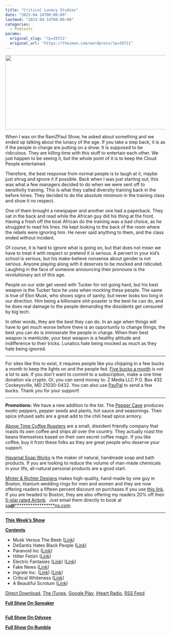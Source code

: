 ```yaml
---
title: "Critical Lunacy Studies"
date: "2023-04-14T00:00:00"
lastmod: "2023-04-14T00:00:00"
categories:
  - Podcasts
params:
  original_slug: "?p=29721"
  original_url: "https://thezman.com/wordpress/?p=29721"
---
```


[<img
src="http://thezman.com/wordpress/wp-content/uploads/2018/01/Power-Hour.png"
decoding="async" width="600" height="233" />](http://thezman.com/wordpress/wp-content/uploads/2018/01/Power-Hour.png)

When I was on the RamZPaul Show, he asked about something and we ended
up talking about the lunacy of the age. If you take a step back, it is
as if the people in charge are putting on a show. It is supposed to be
ridiculous. They are killing time with this stuff to entertain each
other. We just happen to be seeing it, but the whole point of it is to
keep the Cloud People entertained.

Therefore, the best response from normal people is to laugh at it, maybe
just shrug and ignore it if possible. Back when I was just starting out,
this was what a few managers decided to do when we were sent off to
sensitivity training. This is what they called diversity training back
in the before times. They decided to do the absolute minimum in the
training class and show it no respect.

One of them brought a newspaper and another one had a paperback. They
sat in the back and read while the African guy did his thing at the
front. Having a fresh off the boat African do the training was a bad
choice, as he struggled to read his lines. He kept looking to the back
of the room where the rebels were ignoring him. He never said anything
to them, and the class ended without incident.

Of course, it is hard to ignore what is going on, but that does not mean
we have to treat it with respect or pretend it is serious. A pervert in
your kid’s school is serious, but his make-believe nonsense about gender
is not serious. Anyone playing along with it deserves to be mocked and
ridiculed. Laughing in the face of someone announcing their pronouns is
the revolutionary act of this age.

People on our side get vexed with Tucker for not going hard, but his
best weapon is the Tucker face he uses when mocking these people. The
same is true of Elon Musk, who shows signs of sanity, but never looks
too long in our direction. Him being a billionaire shit-poaster is the
best he can do, and he does real damage to the people demanding the
dissidents get censured by big tech.

In other words, they are the best they can do. In an age when things
will have to get much worse before there is an opportunity to change
things, the best you can do is immiserate the people in charge. When
their best weapon is menticide, your best weapon is a healthy attitude
and indifference to their tricks. Lunatics hate being mocked as much as
they hate being ignored.

------------------------------------------------------------------------

For sites like this to exist, it requires people like you chipping in a
few bucks a month to keep the lights on and the people fed.
<a href="https://www.subscribestar.com/the-z-blog"
rel="noopener noreferrer" target="_blank">Five bucks a month</a> is not
a lot to ask. If you don’t want to commit to a subscription, make a one
time donation via crypto. Or, you can send money to: Z Media LLC P.O.
Box 432 Cockeysville, MD 21030-0432. You can also use <a
href="https://www.paypal.com/cgi-bin/webscr?cmd=_s-xclick&amp;hosted_button_id=UDAS2Q8JYA6CN&amp;source=url"
rel="noopener noreferrer" target="_blank">PayPal</a> to send a few
bucks. Thank you for your support!

------------------------------------------------------------------------

**Promotions:** We have a new addition to the list. The
<a href="https://peppercave.com/shop/ols/products" rel="noopener"
target="_blank">Pepper Cave</a> produces exotic peppers, pepper seeds
and plants, hot sauce and seasonings. Their spice infused salts are a
great add to the chili head spice armory.

<a href="https://abovetimecoffee.com/" rel="noopener"
target="_blank">Above Time Coffee Roasters</a> are a small, dissident
friendly company that roasts its own coffee and ships all over the
country. They actually roast the beans themselves based on their own
secret coffee magic. If you like coffee, buy it from these folks as they
are great people who deserve your support.

<a href="https://havamalsoapworks.com/" rel="noopener"
target="_blank">Havamal Soap Works</a> is the maker of natural, handmade
soap and bath products. If you are looking to reduce the volume of
man-made chemicals in your life, all-natural personal products are a
good start.

<a href="https://www.minterandrichterdesigns.com/"
rel="noreferrer nofollow noopener" target="_blank">Minter &amp; Richter
Designs</a> makes high-quality, hand-made by one guy in Boston, titanium
wedding rings for men and women and they are now offering readers a
fifteen percent discount on purchases if you use
<a href="https://www.minterandrichterdesigns.com/discount/ZMAN"
rel="noreferrer nofollow noopener" target="_blank">this link</a>.
<span class="highlight"><span class="colour"><span class="font"><span class="size">If
you are headed to Boston, they are also offering my readers 20% off
their <a
href="https://www.airbnb.com/users/7988017/listings?user_id=7988017&amp;s=3"
rel="noopener noreferrer" target="_blank">5-star rated Airbnb</a>.  Just
email them directly to book at
<a href="mailto:sa***@*********************ns.com"
data-original-string="VFZCFDkb871UULSPDe9Omw==cb7oSWnO17PHX+zZ2nkh7NKyq+jieeJR+m9Mp7seQgQXMlz4W89qYfwOSB8XP+WJ2LR"><span
class="apbct-email-encoder"
data-original-string="XA0Ln8AEllNxYHr3Tf4f6A==cb7r5BO07tUzk3H/urUR0ZYhZ2/mRgT2Q4CyriBciBSEBnxnQ5TD7NQIxGSXqzyEQ2p"
title="This contact has been encoded by Anti-Spam by CleanTalk. Click to decode. To finish the decoding make sure that JavaScript is enabled in your browser.">sa<span
class="apbct-blur">***</span>@<span
class="apbct-blur">*********************</span>ns.com</span></a>.</span></span></span></span>

------------------------------------------------------------------------

**<u>This Week’s Show</u>**

**<u>Contents</u>**

-   Musk Versus The Beeb
    ([Link](https://twitter.com/elonmusk/status/1646051952042680322))
-   DeSantis Hates Black People
    ([Link](https://www.theguardian.com/us-news/2023/apr/12/ron-desantis-voting-rights-black-voters-florida-gerrymander))
-   Paranoid Inc
    ([Link](https://www.semafor.com/article/04/12/2023/dont-assume-this-is-donald-trumps-last-run))
-   Hitler Fetish
    ([Link](https://www.theatlantic.com/ideas/archive/2023/04/harlan-crow-clarence-thomas-supreme-court-nazi-memorabilia/673696/))
-   Electric Fantasies ([Link](https://archive.is/WWfEV))
    ([Link](https://archive.is/mEB9b))
-   Fake News
    ([Link](https://www.bloomberg.com/news/articles/2023-04-12/putin-approved-arrest-of-us-reporter-as-hardliners-clout-grows))
-   Ingrate Inc.
    ([Link](https://www.bostonglobe.com/2023/03/28/opinion/dei-denial-is-modern-day-lynching/))
    ([Link](https://rtf.utexas.edu/faculty/yake-smith))
-   Critical Whiteness
    ([Link](https://journals.aps.org/prper/abstract/10.1103/PhysRevPhysEducRes.18.010119))
-   A Beautiful Scrotum
    ([Link](https://pubmed.ncbi.nlm.nih.gov/37036237/))

<a href="https://api.spreaker.com/v2/episodes/53530281/download.mp3"
rel="noopener" target="_blank">Direct Download</a>, <a
href="https://itunes.apple.com/us/podcast/the-z-blog-power-hour/id1262799640?mt=2"
rel="noopener noreferrer" target="_blank">The iTunes</a>, <a
href="https://podcasts.google.com/?feed=aHR0cHM6Ly93d3cuc3ByZWFrZXIuY29tL3Nob3cvMjU4OTY1Ny9lcGlzb2Rlcy9mZWVk"
rel="noopener noreferrer" target="_blank">Google Play</a>, <a href="https://www.iheart.com/podcast/the-z-blog-power-hour-29246491/"
rel="noopener noreferrer" target="_blank">iHeart Radio,</a>
<a href="https://www.spreaker.com/show/2589657/episodes/feed"
rel="noopener noreferrer" target="_blank">RSS Feed</a>

**<u>Full Show On Spreaker</u>**

<span class="mce_SELRES_start" mce-type="bookmark"
style="display: inline-block; width: 0px; overflow: hidden; line-height: 0;">﻿</span>

**<u>Full Show On Odysee</u>**

**<u>Full Show On Rumble</u>**

<span class="mce_SELRES_start" mce-type="bookmark"
style="display: inline-block; width: 0px; overflow: hidden; line-height: 0;">﻿</span>
